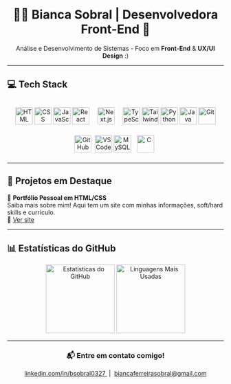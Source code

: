 <h1 align="center">👩‍💻 Bianca Sobral | Desenvolvedora Front-End 🚀</h1>

<p align="center">
  Análise e Desenvolvimento de Sistemas - Foco em <strong>Front-End</strong> & <strong>UX/UI Design</strong> :)
</p>

---

## 💻 Tech Stack

<p align="center">
  <img src="https://cdn.jsdelivr.net/gh/devicons/devicon/icons/html5/html5-original.svg" alt="HTML" width="40" height="40"/>
  <img src="https://cdn.jsdelivr.net/gh/devicons/devicon/icons/css3/css3-original.svg" alt="CSS" width="40" height="40"/>
  <img src="https://cdn.jsdelivr.net/gh/devicons/devicon/icons/javascript/javascript-original.svg" alt="JavaScript" width="40" height="40"/>
  <img src="https://cdn.jsdelivr.net/gh/devicons/devicon/icons/react/react-original.svg" alt="React" width="40" height="40"/>
  <img src="https://cdn.jsdelivr.net/gh/devicons/devicon/icons/nextjs/nextjs-original.svg" alt="Next.js" width="40" height="40" style="margin: 10px; background:white; border-radius:8px; padding:5px;" />
  <img src="https://cdn.jsdelivr.net/gh/devicons/devicon/icons/typescript/typescript-original.svg" alt="TypeScript" width="40" height="40"/>
  <img src="https://cdn.jsdelivr.net/gh/devicons/devicon/icons/tailwindcss/tailwindcss-original.svg" alt="TailwindCSS" width="40" height="40"/>
  <img src="https://cdn.jsdelivr.net/gh/devicons/devicon/icons/python/python-original.svg" alt="Python" width="40" height="40"/>
  <img src="https://cdn.jsdelivr.net/gh/devicons/devicon/icons/java/java-original.svg" alt="Java" width="40" height="40"/>
  <img src="https://cdn.jsdelivr.net/gh/devicons/devicon/icons/git/git-original.svg" alt="Git" width="40" height="40"/>
  <img src="https://upload.wikimedia.org/wikipedia/commons/9/91/Octicons-mark-github.svg" alt="GitHub" width="40" height="40" style="background:white; border-radius:6px; padding:4px;"/>
  <img src="https://cdn.jsdelivr.net/gh/devicons/devicon/icons/vscode/vscode-original.svg" alt="VSCode" width="40" height="40"/>
  <img src="https://cdn.jsdelivr.net/gh/devicons/devicon/icons/mysql/mysql-original.svg" alt="MySQL" width="40" height="40"/>
  <img src="https://cdn.jsdelivr.net/gh/devicons/devicon/icons/c/c-original-wordmark.svg" alt="C" width="40" height="40" style="margin: 10px;" />

</p>

---

## 🌟 Projetos em Destaque

💼 <strong>Portfólio Pessoal em HTML/CSS</strong><br>
Saiba mais sobre mim! Aqui tem um site com minhas informações, soft/hard skills e currículo.<br>
🔗 <a href="https://thebiancascript.github.io/bs-portifolio/" target="_blank">Ver site</a>

---

## 📊 Estatísticas do GitHub

<div align="center">
  <img 
    src="https://github-readme-stats.vercel.app/api?username=thebiancascript&show_icons=true&theme=tokyonight&border_color=8a2be2"
    alt="Estatísticas do GitHub"
    height="160"
  />
  <img 
    src="https://github-readme-stats.vercel.app/api/top-langs/?username=thebiancascript&layout=compact&theme=tokyonight&border_color=8a2be2"
    alt="Linguagens Mais Usadas"
    height="160"
  />
</div>

---

<h3 align="center">📬 Entre em contato comigo!</h3>

<p align="center">
  <a href="https://linkedin.com/in/bsobral0327" target="_blank">
    linkedin.com/in/bsobral0327
  </a>
  &nbsp;|&nbsp;
  <a href="mailto:biancaferreirasobral@gmail.com" target="_blank">
    biancaferreirasobral@gmail.com
  </a>
</p>

